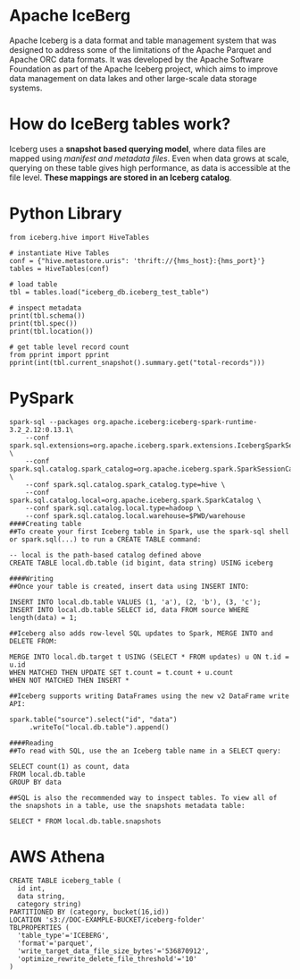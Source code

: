 # Apache IceBerg
Apache Iceberg is a data format and table management system that was designed to address some of the limitations of the Apache Parquet and Apache ORC data formats. It was developed by the Apache Software Foundation as part of the Apache Iceberg project, which aims to improve data management on data lakes and other large-scale data storage systems.

# How do IceBerg tables work?
Iceberg uses a **snapshot based querying model**, where data files are mapped using _manifest and metadata files_. Even when data grows at scale, querying on these table gives high performance, as data is accessible at the file level. **These mappings are stored in an Iceberg catalog**.

# Python Library
```
from iceberg.hive import HiveTables

# instantiate Hive Tables
conf = {"hive.metastore.uris": 'thrift://{hms_host}:{hms_port}'}
tables = HiveTables(conf)

# load table
tbl = tables.load("iceberg_db.iceberg_test_table")

# inspect metadata
print(tbl.schema())
print(tbl.spec())
print(tbl.location())

# get table level record count
from pprint import pprint
pprint(int(tbl.current_snapshot().summary.get("total-records")))
```
# PySpark
```
spark-sql --packages org.apache.iceberg:iceberg-spark-runtime-3.2_2.12:0.13.1\
    --conf spark.sql.extensions=org.apache.iceberg.spark.extensions.IcebergSparkSessionExtensions \
    --conf spark.sql.catalog.spark_catalog=org.apache.iceberg.spark.SparkSessionCatalog \
    --conf spark.sql.catalog.spark_catalog.type=hive \
    --conf spark.sql.catalog.local=org.apache.iceberg.spark.SparkCatalog \
    --conf spark.sql.catalog.local.type=hadoop \
    --conf spark.sql.catalog.local.warehouse=$PWD/warehouse
####Creating table
##To create your first Iceberg table in Spark, use the spark-sql shell or spark.sql(...) to run a CREATE TABLE command:

-- local is the path-based catalog defined above
CREATE TABLE local.db.table (id bigint, data string) USING iceberg

####Writing
##Once your table is created, insert data using INSERT INTO:

INSERT INTO local.db.table VALUES (1, 'a'), (2, 'b'), (3, 'c');
INSERT INTO local.db.table SELECT id, data FROM source WHERE length(data) = 1;

##Iceberg also adds row-level SQL updates to Spark, MERGE INTO and DELETE FROM:

MERGE INTO local.db.target t USING (SELECT * FROM updates) u ON t.id = u.id
WHEN MATCHED THEN UPDATE SET t.count = t.count + u.count
WHEN NOT MATCHED THEN INSERT *

##Iceberg supports writing DataFrames using the new v2 DataFrame write API:

spark.table("source").select("id", "data")
     .writeTo("local.db.table").append()

####Reading
##To read with SQL, use the an Iceberg table name in a SELECT query:

SELECT count(1) as count, data
FROM local.db.table
GROUP BY data

##SQL is also the recommended way to inspect tables. To view all of the snapshots in a table, use the snapshots metadata table:

SELECT * FROM local.db.table.snapshots
```
# AWS Athena
```
CREATE TABLE iceberg_table (
  id int,
  data string,
  category string) 
PARTITIONED BY (category, bucket(16,id)) 
LOCATION 's3://DOC-EXAMPLE-BUCKET/iceberg-folder' 
TBLPROPERTIES (
  'table_type'='ICEBERG',
  'format'='parquet',
  'write_target_data_file_size_bytes'='536870912',
  'optimize_rewrite_delete_file_threshold'='10'
)
```
